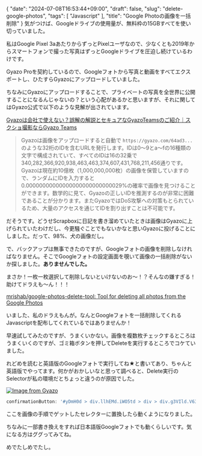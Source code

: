 {
   "date": "2024-07-08T16:53:44+09:00",
   "draft": false,
   "slug": "delete-google-photos",
   "tags": [
      "Javascript"
   ],
   "title": "Google Photoの画像を一括削除"
}
気がつけば、Googleドライブの使用量が、無料枠の15GBすべてを使い切っていました。

私はGoogle Pixel 3aあたりからずっとPixelユーザなので、少なくとも2019年からスマートフォンで撮った写真はずっとGoogleドライブを圧迫し続けているわけです。

Gyazo Proを契約しているので、Googleフォトから写真と動画をすべてエクスポートし、ひたすらGyazoにアップロードしていました。

ちなみにGyazoにアップロードすることで、プライベートの写真を全世界に公開することになるんじゃないの？という心配があるかと思いますが、それに関してはGyazo公式で以下のような見解が出されています。

[Gyazoは会社で使えない？誤解の解説とセキュアなGyazoTeamsのご紹介｜スクショ撮影ならGyazo Teams](https://note.com/gyazo_teams/n/n2809f2590926)

> Gyazoは画像をアップロードすると自動で `https://gyazo.com/64ad3...` のような32桁のIDを含むURLを発行します。IDは0〜9とa〜fの16種類の文字で構成されていて、すべてのIDは16の32乗で340,282,366,920,938,463,463,374,607,431,768,211,456通りです。Gyazoは現在約10億枚（1,000,000,000枚）の画像を保管していますので、ランダムにIDを入力すると0.00000000000000000000000000029%の確率で画像を見つけることができます。数学的に見て、Gyazoの正しいIDを推測するのが非常に困難であることが分かります。またGyazoではDoS攻撃への対策もとられているため、大量のアクセスを通じてIDを割り出すことは不可能です。

だそうです。どうせScrapboxに日記を書き溜めていたときは画像はGyazoに上げられていたわけだし、今更騒ぐことでもないかなと思いGyazoに投げることにしました。だって、98%、犬の画像だし。

で、バックアップは無事できたのですが、Googleフォトの画像を削除しなければなりません。そこでGoogleフォトの設定画面を覗いて画像の一括削除がないか探しました。**ありませんでした。**

まさか！一枚一枚選択して削除しないといけないのお～！？そんなの嫌すぎる！助けてドラえも～ん！！！

[mrishab/google-photos-delete-tool: Tool for deleting all photos from the Google Photos](https://github.com/mrishab/google-photos-delete-tool)

いました、私のドラえもんが。なんとGoogleフォトを一括削除してくれるJavascriptを配布してくれているではありませんか！

早速試してみたのですが、うまくいかない。画像を複数枚チェックするところはうまくいくのですが、ゴミ箱ボタンを押してDeleteを実行するところでコケていました。

れどめを読むと英語版のGoogleフォトで実行してね★と書いてあり、ちゃんと英語版でやってます。何かがおかしいなと思って調べると、Delete実行のSelectorが私の環境だとちょっと違うのが原因でした。

[![Image from Gyazo](https://i.gyazo.com/9c979317c9288888e580cca0f50558fe/thumb/480.png)](https://gyazo.com/9c979317c9288888e580cca0f50558fe)

```javascript
confirmationButton: '#yDmH0d > div.llhEMd.iWO5td > div > div.g3VIld.V639qd.bvQPzd.oEOLpc.Up8vH.J9Nfi.A9Uzve.iWO5td > div.XfpsVe.J9fJmf > button.VfPpkd-LgbsSe.VfPpkd-LgbsSe-OWXEXe-k8QpJ.nCP5yc.kHssdc.HvOprf'
```

ここを画像の手順でゲットしたセレクターに置換したら動くようになりました。

ちなみに一部書き換えをすれば日本語版Googleフォトでも動くらしいです。気になる方はググってみてね。

めでたしめでたし。

